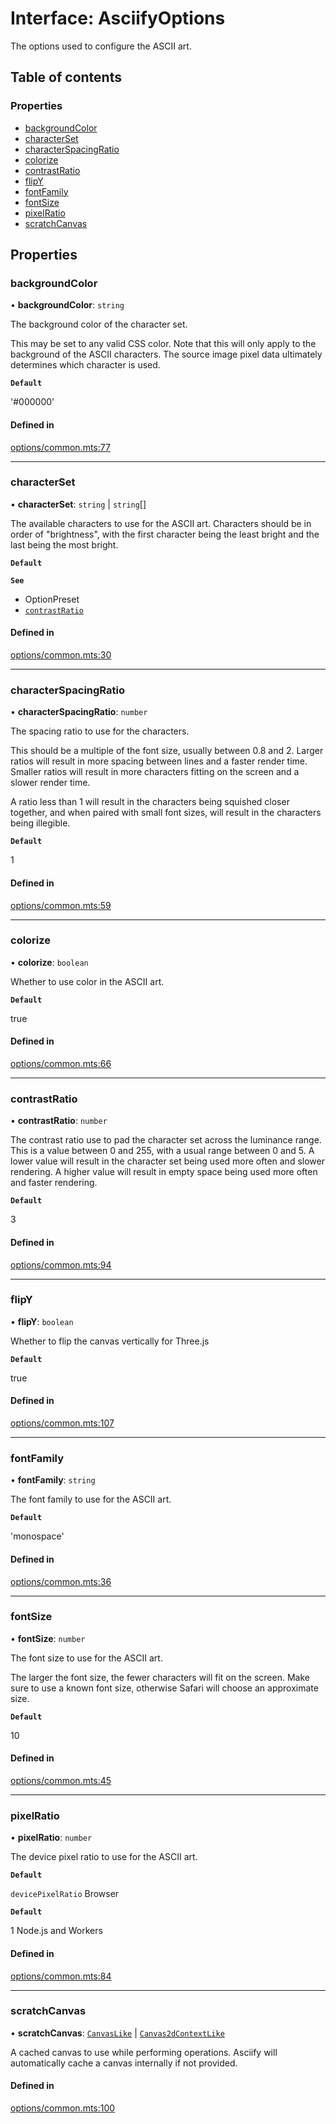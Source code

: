 # Interface: AsciifyOptions

The options used to configure the ASCII art.

## Table of contents

### Properties

- [backgroundColor](../wiki/AsciifyOptions#backgroundcolor)
- [characterSet](../wiki/AsciifyOptions#characterset)
- [characterSpacingRatio](../wiki/AsciifyOptions#characterspacingratio)
- [colorize](../wiki/AsciifyOptions#colorize)
- [contrastRatio](../wiki/AsciifyOptions#contrastratio)
- [flipY](../wiki/AsciifyOptions#flipy)
- [fontFamily](../wiki/AsciifyOptions#fontfamily)
- [fontSize](../wiki/AsciifyOptions#fontsize)
- [pixelRatio](../wiki/AsciifyOptions#pixelratio)
- [scratchCanvas](../wiki/AsciifyOptions#scratchcanvas)

## Properties

### backgroundColor

• **backgroundColor**: `string`

The background color of the character set.

This may be set to any valid CSS color.
Note that this will only apply to the background of the ASCII characters.
The source image pixel data ultimately determines which character is used.

**`Default`**

'#000000'

#### Defined in

[options/common.mts:77](https://github.com/sister-software/asciify/blob/86cb63b/options/common.mts#L77)

___

### characterSet

• **characterSet**: `string` \| `string`[]

The available characters to use for the ASCII art.
Characters should be in order of "brightness",
with the first character being the least bright and the last being the most bright.

**`Default`**

**`See`**

 - OptionPreset
 - [`contrastRatio`](../wiki/AsciifyOptions#contrastratio)

#### Defined in

[options/common.mts:30](https://github.com/sister-software/asciify/blob/86cb63b/options/common.mts#L30)

___

### characterSpacingRatio

• **characterSpacingRatio**: `number`

The spacing ratio to use for the characters.

This should be a multiple of the font size, usually between 0.8 and 2.
Larger ratios will result in more spacing between lines and a faster render time.
Smaller ratios will result in more characters fitting on the screen and a slower render time.

A ratio less than 1 will result in the characters being squished closer together,
and when paired with small font sizes, will result in the characters being illegible.

**`Default`**

1

#### Defined in

[options/common.mts:59](https://github.com/sister-software/asciify/blob/86cb63b/options/common.mts#L59)

___

### colorize

• **colorize**: `boolean`

Whether to use color in the ASCII art.

**`Default`**

true

#### Defined in

[options/common.mts:66](https://github.com/sister-software/asciify/blob/86cb63b/options/common.mts#L66)

___

### contrastRatio

• **contrastRatio**: `number`

The contrast ratio use to pad the character set across the luminance range.
This is a value between 0 and 255, with a usual range between 0 and 5.
A lower value will result in the character set being used more often and slower rendering.
A higher value will result in empty space being used more often and faster rendering.

**`Default`**

3

#### Defined in

[options/common.mts:94](https://github.com/sister-software/asciify/blob/86cb63b/options/common.mts#L94)

___

### flipY

• **flipY**: `boolean`

Whether to flip the canvas vertically for Three.js

**`Default`**

true

#### Defined in

[options/common.mts:107](https://github.com/sister-software/asciify/blob/86cb63b/options/common.mts#L107)

___

### fontFamily

• **fontFamily**: `string`

The font family to use for the ASCII art.

**`Default`**

'monospace'

#### Defined in

[options/common.mts:36](https://github.com/sister-software/asciify/blob/86cb63b/options/common.mts#L36)

___

### fontSize

• **fontSize**: `number`

The font size to use for the ASCII art.

The larger the font size, the fewer characters will fit on the screen.
Make sure to use a known font size, otherwise Safari will choose an approximate size.

**`Default`**

10

#### Defined in

[options/common.mts:45](https://github.com/sister-software/asciify/blob/86cb63b/options/common.mts#L45)

___

### pixelRatio

• **pixelRatio**: `number`

The device pixel ratio to use for the ASCII art.

**`Default`**

`devicePixelRatio` Browser

**`Default`**

1 Node.js and Workers

#### Defined in

[options/common.mts:84](https://github.com/sister-software/asciify/blob/86cb63b/options/common.mts#L84)

___

### scratchCanvas

• **scratchCanvas**: [`CanvasLike`](../wiki/Home#canvaslike) \| [`Canvas2dContextLike`](../wiki/Home#canvas2dcontextlike)

A cached canvas to use while performing operations.
Asciify will automatically cache a canvas internally if not provided.

#### Defined in

[options/common.mts:100](https://github.com/sister-software/asciify/blob/86cb63b/options/common.mts#L100)
